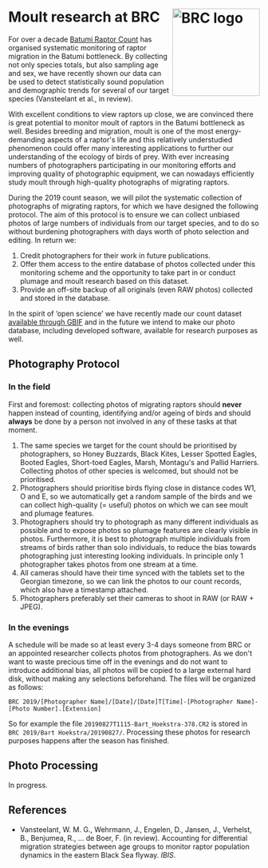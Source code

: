 # Moult research at BRC<a href="https://www.batumiraptorcount.org"><img src="https://static1.squarespace.com/static/5b33912fb27e39bd89996b9d/t/5b33ac53352f535c7e8effcb/1560539069142/?format=120w" alt="BRC logo" align="right" width="175" style="max-width: 175px;"></a>
For over a decade [Batumi Raptor Count](https://www.batumiraptorcount.org) has organised systematic monitoring of raptor migration in the Batumi bottleneck. By collecting not only species totals, but also sampling age and sex, we have recently shown our data can be used to detect statistically sound population and demographic trends for several of our target species (Vansteelant et al., in review).

With excellent conditions to view raptors up close, we are convinced there is great potential to monitor moult of raptors in the Batumi bottleneck as well. Besides breeding and migration, moult is one of the most energy-demanding aspects of a raptor's life and this relatively understudied phenomenon could offer many interesting applications to further our understanding of the ecology of birds of prey. With ever increasing numbers of photographers participating in our monitoring efforts and improving quality of photographic equipment, we can nowadays efficiently study moult through high-quality photographs of migrating raptors.

During the 2019 count season, we will pilot the systematic collection of photographs of migrating raptors, for which we have designed the following protocol. The aim of this protocol is to ensure we can collect unbiased photos of large numbers of individuals from our target species, and to do so without burdening photographers with days worth of photo selection and editing. In return we:
1. Credit photographers for their work in future publications.
2. Offer them access to the entire database of photos collected under this monitoring scheme and the opportunity to take part in or conduct plumage and moult research based on this dataset. 
3. Provide an off-site backup of all originals (even RAW photos) collected and stored in the database. 

In the spirit of ‘open science’ we have recently made our count dataset [available through GBIF](https://www.batumiraptorcount.org/news/2019/4/brc-goes-open-access) and in the future we intend to make our photo database, including developed software, available for research purposes as well.

## Photography Protocol

### In the field
First and foremost: collecting photos of migrating raptors should **never** happen instead of counting, identifying and/or ageing of birds and should **always** be done by a person not involved in any of these tasks at that moment.

1. The same species we target for the count should be prioritised by photographers, so Honey Buzzards, Black Kites, Lesser Spotted Eagles, Booted Eagles, Short-toed Eagles, Marsh, Montagu's and Pallid Harriers. Collecting photos of other species is welcomed, but should not be prioritised.
2. Photographers should prioritise birds flying close in distance codes W1, O and E, so we automatically get a random sample of the birds and we can collect high-quality (= useful) photos on which we can see moult and plumage features.
3. Photographers should try to photograph as many different individuals as possible and to expose photos so plumage features are clearly visible in photos. Furthermore, it is best to photograph multiple individuals from streams of birds rather than solo individuals, to reduce the bias towards photographing just interesting looking individuals. In principle only 1 photographer takes photos from one stream at a time.
4. All cameras should have their time synced with the tablets set to the Georgian timezone, so we can link the photos to our count records, which also have a timestamp attached.
5. Photographers preferably set their cameras to shoot in RAW (or RAW + JPEG).

### In the evenings
A schedule will be made so at least every 3-4 days someone from BRC or an appointed researcher collects photos from photographers. As we don't want to waste precious time off in the evenings and do not want to introduce additional bias, all photos will be copied to a large external hard disk, without making any selections beforehand. The files will be organized as follows:
```
BRC 2019/[Photographer Name]/[Date]/[Date]T[Time]-[Photographer Name]-[Photo Number].[Extension]
``` 
So for example the file `20190827T1115-Bart_Hoekstra-378.CR2` is stored in `BRC 2019/Bart Hoekstra/20190827/`. Processing these photos for research purposes happens after the season has finished.

## Photo Processing
In progress.

## References
- Vansteelant, W. M. G., Wehrmann, J., Engelen, D., Jansen, J., Verhelst, B., Benjumea, R., … de Boer, F. (in review). Accounting for differential migration strategies between age groups to monitor raptor population dynamics in the eastern Black Sea flyway. _IBIS_.
